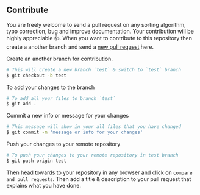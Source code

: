 ## Contribute

You are freely welcome to send a pull request on any sorting algorithm, typo correction, bug and improve documentation. Your contribution will be highly appreciable :thumbsup:. When you want to contribute to this repository then create a another branch and send a [new pull request](https://github.com/Himanshu40/Sorting-Algorithm/compare?expand=1) here.

Create an another branch for contribution.

```sh
# This will create a new branch `test` & switch to `test` branch
$ git checkout -b test
```

To add your changes to the branch

```sh
# To add all your files to branch `test`
$ git add .
```

Commit a new info or message for your changes

```sh
# This message will show in your all files that you have changed
$ git commit -m 'message or info for your changes'
```

Push your changes to your remote repository

```sh
# To push your changes to your remote repository in test branch
$ git push origin test
```

Then head towards to your repository in any browser and click on `compare and pull requests`. Then add a title & description to your pull request that explains what you have done.